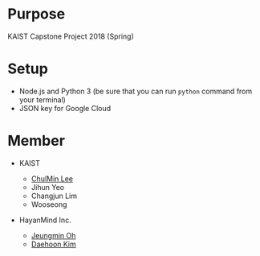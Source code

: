 # Purpose
KAIST Capstone Project 2018 (Spring)

# Setup
- Node.js and Python 3 (be sure that you can run `python` command from your terminal)
- JSON key for Google Cloud

# Member
* KAIST
  * [ChulMin Lee](https://github.com/2lcm)
  * Jihun Yeo
  * Changjun Lim
  * Wooseong
  
* HayanMind Inc.
  * [Jeungmin Oh](https://github.com/ohtangza)
  * [Daehoon Kim](https://github.com/ghsdh3409)
